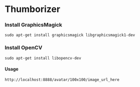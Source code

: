 Thumborizer
===========

### Install GraphicsMagick

	sudo apt-get install graphicsmagick libgraphicsmagick1-dev

### Install OpenCV

	sudo apt-get install libopencv-dev

#### Usage

    http://localhost:8888/avatar/100x100/image_url_here